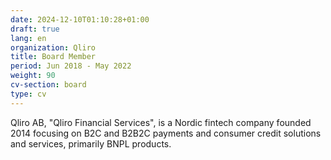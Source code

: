 ```yaml
---
date: 2024-12-10T01:10:28+01:00
draft: true
lang: en
organization: Qliro
title: Board Member
period: Jun 2018 - May 2022
weight: 90
cv-section: board
type: cv
---
```


Qliro AB, "Qliro Financial Services", is a Nordic fintech company founded 2014 focusing on B2C and B2B2C payments and consumer credit solutions and services, primarily BNPL products.
